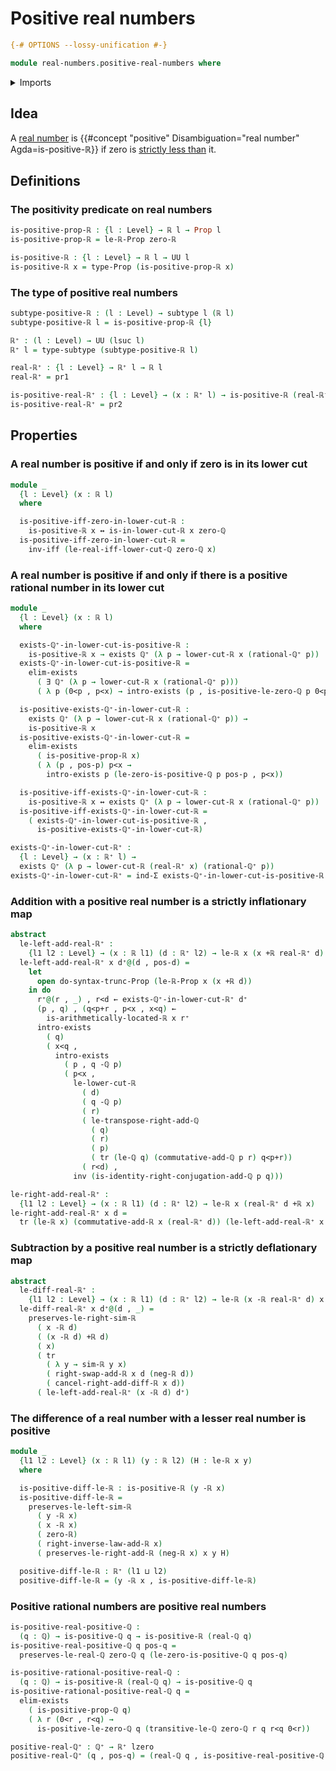 # Positive real numbers

```agda
{-# OPTIONS --lossy-unification #-}

module real-numbers.positive-real-numbers where
```

<details><summary>Imports</summary>

```agda
open import elementary-number-theory.addition-rational-numbers
open import elementary-number-theory.additive-group-of-rational-numbers
open import elementary-number-theory.difference-rational-numbers
open import elementary-number-theory.positive-rational-numbers
open import elementary-number-theory.rational-numbers
open import elementary-number-theory.strict-inequality-rational-numbers

open import foundation.binary-transport
open import foundation.dependent-pair-types
open import foundation.existential-quantification
open import foundation.identity-types
open import foundation.logical-equivalences
open import foundation.propositional-truncations
open import foundation.propositions
open import foundation.subtypes
open import foundation.transport-along-identifications
open import foundation.universe-levels

open import group-theory.abelian-groups
open import group-theory.groups

open import real-numbers.addition-real-numbers
open import real-numbers.arithmetically-located-dedekind-cuts
open import real-numbers.dedekind-real-numbers
open import real-numbers.difference-real-numbers
open import real-numbers.negation-real-numbers
open import real-numbers.rational-real-numbers
open import real-numbers.similarity-real-numbers
open import real-numbers.strict-inequality-real-numbers
```

</details>

## Idea

A [real number](real-numbers.dedekind-real-numbers.md) is
{{#concept "positive" Disambiguation="real number" Agda=is-positive-ℝ}} if zero
is [strictly less than](real-numbers.strict-inequality-real-numbers.md) it.

## Definitions

### The positivity predicate on real numbers

```agda
is-positive-prop-ℝ : {l : Level} → ℝ l → Prop l
is-positive-prop-ℝ = le-ℝ-Prop zero-ℝ

is-positive-ℝ : {l : Level} → ℝ l → UU l
is-positive-ℝ x = type-Prop (is-positive-prop-ℝ x)
```

### The type of positive real numbers

```agda
subtype-positive-ℝ : (l : Level) → subtype l (ℝ l)
subtype-positive-ℝ l = is-positive-prop-ℝ {l}

ℝ⁺ : (l : Level) → UU (lsuc l)
ℝ⁺ l = type-subtype (subtype-positive-ℝ l)

real-ℝ⁺ : {l : Level} → ℝ⁺ l → ℝ l
real-ℝ⁺ = pr1

is-positive-real-ℝ⁺ : {l : Level} → (x : ℝ⁺ l) → is-positive-ℝ (real-ℝ⁺ x)
is-positive-real-ℝ⁺ = pr2
```

## Properties

### A real number is positive if and only if zero is in its lower cut

```agda
module _
  {l : Level} (x : ℝ l)
  where

  is-positive-iff-zero-in-lower-cut-ℝ :
    is-positive-ℝ x ↔ is-in-lower-cut-ℝ x zero-ℚ
  is-positive-iff-zero-in-lower-cut-ℝ =
    inv-iff (le-real-iff-lower-cut-ℚ zero-ℚ x)
```

### A real number is positive if and only if there is a positive rational number in its lower cut

```agda
module _
  {l : Level} (x : ℝ l)
  where

  exists-ℚ⁺-in-lower-cut-is-positive-ℝ :
    is-positive-ℝ x → exists ℚ⁺ (λ p → lower-cut-ℝ x (rational-ℚ⁺ p))
  exists-ℚ⁺-in-lower-cut-is-positive-ℝ =
    elim-exists
      ( ∃ ℚ⁺ (λ p → lower-cut-ℝ x (rational-ℚ⁺ p)))
      ( λ p (0<p , p<x) → intro-exists (p , is-positive-le-zero-ℚ p 0<p) p<x)

  is-positive-exists-ℚ⁺-in-lower-cut-ℝ :
    exists ℚ⁺ (λ p → lower-cut-ℝ x (rational-ℚ⁺ p)) →
    is-positive-ℝ x
  is-positive-exists-ℚ⁺-in-lower-cut-ℝ =
    elim-exists
      ( is-positive-prop-ℝ x)
      ( λ (p , pos-p) p<x →
        intro-exists p (le-zero-is-positive-ℚ p pos-p , p<x))

  is-positive-iff-exists-ℚ⁺-in-lower-cut-ℝ :
    is-positive-ℝ x ↔ exists ℚ⁺ (λ p → lower-cut-ℝ x (rational-ℚ⁺ p))
  is-positive-iff-exists-ℚ⁺-in-lower-cut-ℝ =
    ( exists-ℚ⁺-in-lower-cut-is-positive-ℝ ,
      is-positive-exists-ℚ⁺-in-lower-cut-ℝ)

exists-ℚ⁺-in-lower-cut-ℝ⁺ :
  {l : Level} → (x : ℝ⁺ l) →
  exists ℚ⁺ (λ p → lower-cut-ℝ (real-ℝ⁺ x) (rational-ℚ⁺ p))
exists-ℚ⁺-in-lower-cut-ℝ⁺ = ind-Σ exists-ℚ⁺-in-lower-cut-is-positive-ℝ
```

### Addition with a positive real number is a strictly inflationary map

```agda
abstract
  le-left-add-real-ℝ⁺ :
    {l1 l2 : Level} → (x : ℝ l1) (d : ℝ⁺ l2) → le-ℝ x (x +ℝ real-ℝ⁺ d)
  le-left-add-real-ℝ⁺ x d⁺@(d , pos-d) =
    let
      open do-syntax-trunc-Prop (le-ℝ-Prop x (x +ℝ d))
    in do
      r⁺@(r , _) , r<d ← exists-ℚ⁺-in-lower-cut-ℝ⁺ d⁺
      (p , q) , (q<p+r , p<x , x<q) ←
        is-arithmetically-located-ℝ x r⁺
      intro-exists
        ( q)
        ( x<q ,
          intro-exists
            ( p , q -ℚ p)
            ( p<x ,
              le-lower-cut-ℝ
                ( d)
                ( q -ℚ p)
                ( r)
                ( le-transpose-right-add-ℚ
                  ( q)
                  ( r)
                  ( p)
                  ( tr (le-ℚ q) (commutative-add-ℚ p r) q<p+r))
                ( r<d) ,
              inv (is-identity-right-conjugation-add-ℚ p q)))

le-right-add-real-ℝ⁺ :
  {l1 l2 : Level} → (x : ℝ l1) (d : ℝ⁺ l2) → le-ℝ x (real-ℝ⁺ d +ℝ x)
le-right-add-real-ℝ⁺ x d =
  tr (le-ℝ x) (commutative-add-ℝ x (real-ℝ⁺ d)) (le-left-add-real-ℝ⁺ x d)
```

### Subtraction by a positive real number is a strictly deflationary map

```agda
abstract
  le-diff-real-ℝ⁺ :
    {l1 l2 : Level} → (x : ℝ l1) (d : ℝ⁺ l2) → le-ℝ (x -ℝ real-ℝ⁺ d) x
  le-diff-real-ℝ⁺ x d⁺@(d , _) =
    preserves-le-right-sim-ℝ
      ( x -ℝ d)
      ( (x -ℝ d) +ℝ d)
      ( x)
      ( tr
        ( λ y → sim-ℝ y x)
        ( right-swap-add-ℝ x d (neg-ℝ d))
        ( cancel-right-add-diff-ℝ x d))
      ( le-left-add-real-ℝ⁺ (x -ℝ d) d⁺)
```

### The difference of a real number with a lesser real number is positive

```agda
module _
  {l1 l2 : Level} (x : ℝ l1) (y : ℝ l2) (H : le-ℝ x y)
  where

  is-positive-diff-le-ℝ : is-positive-ℝ (y -ℝ x)
  is-positive-diff-le-ℝ =
    preserves-le-left-sim-ℝ
      ( y -ℝ x)
      ( x -ℝ x)
      ( zero-ℝ)
      ( right-inverse-law-add-ℝ x)
      ( preserves-le-right-add-ℝ (neg-ℝ x) x y H)

  positive-diff-le-ℝ : ℝ⁺ (l1 ⊔ l2)
  positive-diff-le-ℝ = (y -ℝ x , is-positive-diff-le-ℝ)
```

### Positive rational numbers are positive real numbers

```agda
is-positive-real-positive-ℚ :
  (q : ℚ) → is-positive-ℚ q → is-positive-ℝ (real-ℚ q)
is-positive-real-positive-ℚ q pos-q =
  preserves-le-real-ℚ zero-ℚ q (le-zero-is-positive-ℚ q pos-q)

is-positive-rational-positive-real-ℚ :
  (q : ℚ) → is-positive-ℝ (real-ℚ q) → is-positive-ℚ q
is-positive-rational-positive-real-ℚ q =
  elim-exists
    ( is-positive-prop-ℚ q)
    ( λ r (0<r , r<q) →
      is-positive-le-zero-ℚ q (transitive-le-ℚ zero-ℚ r q r<q 0<r))

positive-real-ℚ⁺ : ℚ⁺ → ℝ⁺ lzero
positive-real-ℚ⁺ (q , pos-q) = (real-ℚ q , is-positive-real-positive-ℚ q pos-q)
```
